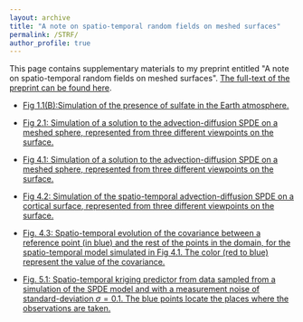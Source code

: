 ```yaml
---
layout: archive
title: "A note on spatio-temporal random fields on meshed surfaces"
permalink: /STRF/
author_profile: true
---
```



This page contains supplementary materials to my preprint entitled "A note on spatio-temporal random fields on meshed surfaces". [The full-text of the preprint can be found here](../../images/STRF/strf.pdf).


* [Fig 1.1(B):Simulation of the presence of sulfate in the Earth atmosphere.](../STRF/sulfate)  

* [Fig 2.1: Simulation of a solution to the advection-diffusion SPDE on a meshed sphere, represented from three different viewpoints on the surface.](../STRF/diff-sphere)  

* [Fig 4.1: Simulation of a solution to the advection-diffusion SPDE on a meshed sphere, represented from three different viewpoints on the surface.](../STRF/adv-diff-sphere)  

* [Fig 4.2: Simulation of the spatio-temporal advection-diffusion SPDE on a cortical surface, represented from three different viewpoints on the surface.](../STRF/adv-diff-brain)  

* [Fig. 4.3: Spatio-temporal evolution of the covariance between a reference point (in blue) and the rest of the points in the domain, for the spatio-temporal model simulated in Fig 4.1. The color (red to blue) represent the value of the covariance.](../STRF/adv-diff-sphere-cov)  


* [Fig. 5.1: Spatio-temporal kriging predictor from data sampled from a simulation of the SPDE model and with a  measurement noise of standard-deviation $\sigma=0.1$. The blue points locate the places where the observations are taken. ](../STRF/krig)  

